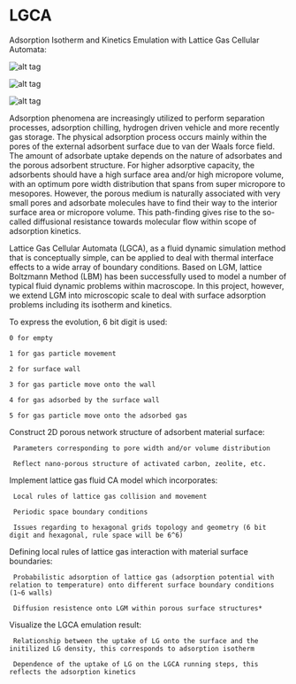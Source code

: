 LGCA
====

Adsorption Isotherm and Kinetics Emulation with Lattice Gas Cellular Automata:

![alt tag](https://cloud.githubusercontent.com/assets/7380988/2815344/b849f168-ceb8-11e3-8aab-fcfed0dc8d3a.png)

![alt tag](https://cloud.githubusercontent.com/assets/7380988/2815357/e05f0d50-ceb8-11e3-975b-b1c30d80d78e.png)

![alt tag](https://cloud.githubusercontent.com/assets/7380988/2815366/f02dc4f6-ceb8-11e3-8da3-15cdbc6f0c72.png)

Adsorption phenomena are increasingly utilized to perform separation processes, adsorption chilling, hydrogen driven vehicle and more recently gas storage. The physical adsorption process occurs mainly within the pores of the external adsorbent surface due to van der Waals force field. The amount of adsorbate uptake depends on the nature of adsorbates and the porous adsorbent structure. For higher adsorptive capacity, the adsorbents should have a high surface area and/or high micropore volume, with an optimum pore width distribution that spans from super micropore to mesopores. However, the porous medium is naturally associated with very small pores and adsorbate molecules have to find their way to the interior surface area or micropore volume. This path-finding gives rise to the so-called diffusional resistance towards molecular flow within scope of adsorption kinetics.

Lattice Gas Cellular Automata (LGCA), as a fluid dynamic simulation method that is conceptually simple, can be applied to deal with thermal interface effects to a wide array of boundary conditions. Based on LGM, lattice Boltzmann Method (LBM) has been successfully used to model a number of typical fluid dynamic problems within macroscope. In this project, however, we extend LGM into microscopic scale to deal with surface adsorption problems including its isotherm and kinetics.

To express the evolution, 6 bit digit is used: 

	0 for empty
	
	1 for gas particle movement
	
	2 for surface wall
	
	3 for gas particle move onto the wall
	
	4 for gas adsorbed by the surface wall
	
	5 for gas particle move onto the adsorbed gas
	
Construct 2D porous network structure of adsorbent material surface: 

	 Parameters corresponding to pore width and/or volume distribution
	
	 Reflect nano-porous structure of activated carbon, zeolite, etc.
	
Implement lattice gas fluid CA model which incorporates: 
        
	 Local rules of lattice gas collision and movement
	
	 Periodic space boundary conditions
	
	 Issues regarding to hexagonal grids topology and geometry (6 bit digit and hexagonal, rule space will be 6^6)
	
Defining local rules of lattice gas interaction with material surface boundaries:

	 Probabilistic adsorption of lattice gas (adsorption potential with relation to temperature) onto different surface boundary conditions (1~6 walls)
	
	 Diffusion resistence onto LGM within porous surface structures*
	
Visualize the LGCA emulation result:

	 Relationship between the uptake of LG onto the surface and the initilized LG density, this corresponds to adsorption isotherm
		
	 Dependence of the uptake of LG on the LGCA running steps, this reflects the adsorption kinetics
